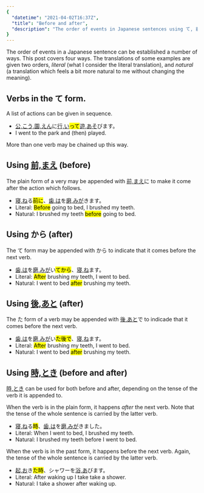 ```yaml
---
{
  "datetime": "2021-04-02T16:37Z",
  "title": "Before and after",
  "description": "The order of events in Japanese sentences using て, 前, から, 後, and 時."
}
---
```

The order of events in a Japanese sentence can be established a number of ways.
This post covers four ways. The translations of some examples are given two
orders, _literal_ (what I consider the literal translation), and _natural_ (a
translation which feels a bit more natural to me without changing the meaning).

## Verbs in the <span lang="ja">て</span> form.

A list of actions can be given in sequence.

- <span lang="ja">[公,こう,園,えん](r)に[行,い](r)<mark>って</mark>[遊,あそ](r)びます。</span>
- I went to the park and (then) played.

More than one verb may be chained up this way.

## Using [前,まえ](r) (before)

The plain form of a very may be appended with <span lang=ja>[前,まえ](r)に</span>
to make it come after the action which follows.

- <span lang="ja">[寝,ね](r)る<mark>前に</mark>、[歯,は](r)を[磨,みが](r)きます。
  </span>
- Literal: <mark>Before</mark> going to bed, I brushed my teeth.
- Natural: I brushed my teeth <mark>before</mark> going to bed.

## Using <span lang="ja">から</span> (after)

The <span lang="ja">て</span> form may be appended with
<span lang="ja">から</span> to indicate that it comes before the next verb.

- <span lang="ja">[歯,は](r)を[磨,みが](r)い<mark>てから</mark>、[寝,ね](r)ます。
  </span>
- Literal: <mark>After</mark> brushing my teeth, I went to bed.
- Natural: I went to bed <mark>after</mark> brushing my teeth.

## Using [後,あと](r) (after)

The <span lang="ja">た</span> form of a verb may be appended with
<span lang="ja">[後,あと](r)で</span> to indicade that it comes before the
next verb.

- <span lang="ja">[歯,は](r)を[磨,みが](r)い<mark>た後で</mark>、[寝,ね](r)ます。
  </span>
- Literal: <mark>After</mark> brushing my teeth, I went to bed.
- Natural: I went to bed <mark>after</mark> brushing my teeth.

## Using [時,とき](r) (before and after)</span>

[時,とき](r) can be used for both before and after, depending on the tense of
the verb it is appended to.

When the verb is in the plain form, it happens _after_ the next verb. Note that
the tense of the whole sentence is carried by the latter verb.

- <span lang="ja">[寝,ね](r)る<mark>時</mark>、[歯,は](r)を[磨,みが](r)きました。
  </span>
- Literal: When I went to bed, I brushed my teeth.
- Natural: I brushed my teeth before I went to bed.

When the verb is in the past form, it happens before the next verb. Again, the
tense of the whole sentence is carried by the latter verb.

- <span lang="ja">[起,お](r)き<mark>た時</mark>、シャワーを[浴,あ](r)びます。</span>
- Literal: After waking up I take take a shower.
- Natural: I take a shower after waking up.
